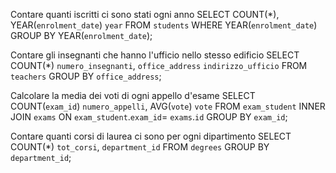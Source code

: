 Contare quanti iscritti ci sono stati ogni anno
SELECT COUNT(*), YEAR(`enrolment_date`) `year` FROM `students` WHERE YEAR(`enrolment_date`) GROUP BY YEAR(`enrolment_date`);

Contare gli insegnanti che hanno l'ufficio nello stesso edificio
SELECT COUNT(*) `numero_insegnanti`, `office_address` `indirizzo_ufficio` FROM `teachers` GROUP BY `office_address`;

Calcolare la media dei voti di ogni appello d'esame
SELECT COUNT(`exam_id`) `numero_appelli`, AVG(`vote`) `vote`
FROM `exam_student`
INNER JOIN `exams`
ON `exam_student`.`exam_id`= `exams`.`id`
GROUP BY `exam_id`;

Contare quanti corsi di laurea ci sono per ogni dipartimento
SELECT COUNT(*) `tot_corsi`, `department_id` FROM `degrees` GROUP BY `department_id`;